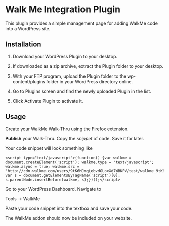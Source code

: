 # Walk Me Integration Plugin

This plugin provides a simple management page for adding WalkMe code into a WordPress site. 

## Installation

1. Download your WordPress Plugin to your desktop.

2. If downloaded as a zip archive, extract the Plugin folder to your desktop.

3. With your FTP program, upload the Plugin folder to the wp-content/plugins folder in your WordPress directory online.

4. Go to Plugins screen and find the newly uploaded Plugin in the list.

5. Click Activate Plugin to activate it.

## Usage

Create your WalkMe Walk-Thru using the Firefox extension.

**Publish** your Walk-Thru. Copy the *snippet* of code. Save it for later.

Your code snippet will look something like

	<script type="text/javascript">(function() {var walkme = document.createElement('script'); walkme.type = 'text/javascript'; walkme.async = true; walkme.src = 'http://cdn.walkme.com/users/9tK6MJmqLebvdGLoxXd7WBKPV/test/walkme_9tK6MJmqLebvdGLoxXd7WBKPV.js'; var s = document.getElementsByTagName('script')[0]; s.parentNode.insertBefore(walkme, s);})();</script> 

Go to your WordPress Dashboard. Navigate to

Tools → WalkMe

Paste your code snippet into the textbox and save your code.

The WalkMe addon should now be included on your website.
